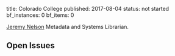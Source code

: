 title: Colorado College
published: 2017-08-04
status: not started
bf_instances: 0
bf_items: 0


[Jeremy Nelson](/people/nelson-jeremy) Metadata and Systems Librarian.

## Open Issues
